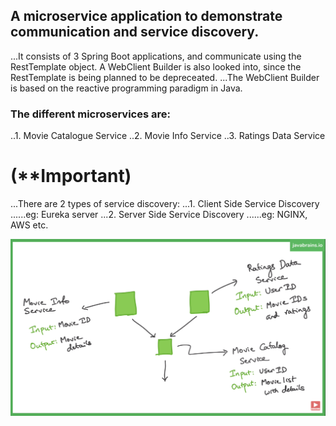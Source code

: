 ## A microservice application to demonstrate communication and service discovery.

...It consists of 3 Spring Boot applications, and communicate using the RestTemplate object. A WebClient Builder is also looked into, since the RestTemplate is being planned to be depreceated. 
...The WebClient Builder is based on the reactive programming paradigm in Java.

### The different microservices are:
..1. Movie Catalogue Service
..2. Movie Info Service
..3. Ratings Data Service

# (**Important)
...There are 2 types of service discovery:
...1. Client Side Service Discovery
......eg: Eureka server
...2. Server Side Service Discovery
......eg: NGINX, AWS etc.

![Alt text](assests/Layout.png?raw=true "Microservice layout")
